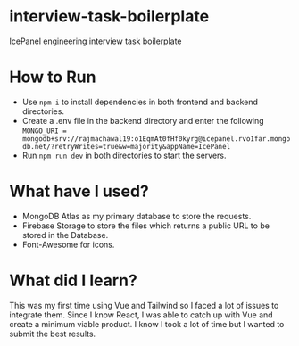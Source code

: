 # interview-task-boilerplate

IcePanel engineering interview task boilerplate

# How to Run

-   Use `npm i` to install dependencies in both frontend and backend directories.
-   Create a .env file in the backend directory and enter the following `MONGO_URI = mongodb+srv://rajmachawal19:o1EqmAt0fHf0kyrg@icepanel.rvo1far.mongodb.net/?retryWrites=true&w=majority&appName=IcePanel`
-   Run `npm run dev` in both directories to start the servers.

# What have I used?

-   MongoDB Atlas as my primary database to store the requests.
-   Firebase Storage to store the files which returns a public URL to be stored in the Database.
-   Font-Awesome for icons.

# What did I learn?

This was my first time using Vue and Tailwind so I faced a lot of issues to integrate them. Since I know React, I was able to catch up with Vue and create a minimum viable product. I know I took a lot of time but I wanted to submit the best results.
